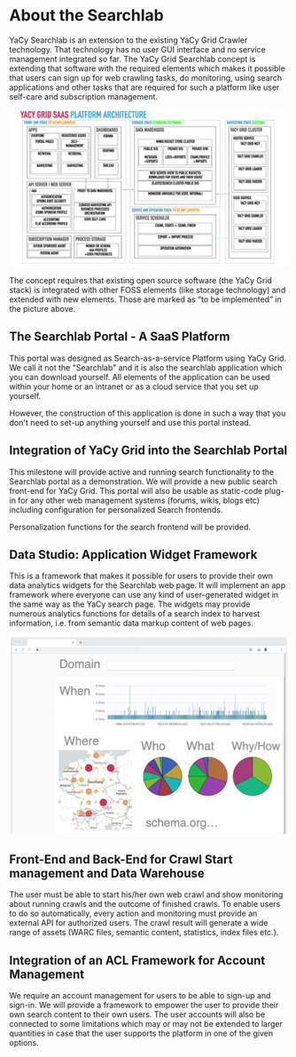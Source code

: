 # About the Searchlab

YaCy Searchlab is an extension to the existing YaCy Grid Crawler technology. That technology has no user GUI interface and no service management integrated so far. The YaCy Grid Searchlab concept is extending that software with the required elements which makes it possible that users can sign up for web crawling tasks, do monitoring, using search applications and other tasks that are required for such a platform like user self-care and subscription management.

![Architecture](img/searchlab_architecture.png)

The concept requires that existing open source software (the YaCy Grid stack) is integrated with other FOSS elements (like storage technology) and extended with new elements. Those are marked as “to be implemented” in the picture above.

## The Searchlab Portal - A SaaS Platform

This portal was designed as Search-as-a-service Platform using YaCy Grid. We call it not the "Searchlab" and it is also the searchlab application which you can download yourself. All elements of the application can be used within your home or an intranet or as a cloud service that you set up yourself.

However, the construction of this application is done in such a way that you don't need to set-up anything yourself and use this portal instead.


## Integration of YaCy Grid into the Searchlab Portal

This milestone will provide active and running search functionality to the Searchlab portal as a demonstration. We will provide a new public search front-end for YaCy Grid. This portal will also be usable as static-code plug-in for any other web management systems  (forums, wikis, blogs etc) including configuration for personalized Search frontends.

Personalization functions for the search frontend will be provided.


## Data Studio: Application Widget Framework

This is a framework that makes it possible for users to provide their own data analytics widgets for the Searchlab web page. It will implement an app framework where everyone can use any kind of user-generated widget in the same way as the YaCy search page. The widgets may provide numerous analytics functions for details of a search index to harvest information, i.e. from semantic data markup content of web pages.

![Data Science](img/searchlab_datascience.png)


## Front-End and Back-End for Crawl Start management and Data Warehouse

The user must be able to start his/her own web crawl and show monitoring about running crawls and the outcome of finished crawls. To enable users to do so automatically, every action and monitoring must provide an external API for authorized users. The crawl result will generate a wide range of assets (WARC files, semantic content, statistics, index files etc.).


## Integration of an ACL Framework for Account Management

We require an account management for users to be able to sign-up and sign-in. We will provide a framework to empower the user to provide their own search content to their own users. The user accounts will also be connected to some limitations which may or may not be extended to larger quantities in case that the user supports the platform in one of the given options. 


